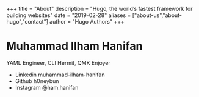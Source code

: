 +++
title = "About"
description = "Hugo, the world’s fastest framework for building websites"
date = "2019-02-28"
aliases = ["about-us","about-hugo","contact"]
author = "Hugo Authors"
+++

# Muhammad Ilham Hanifan
YAML Engineer, CLI Hermit, QMK Enjoyer

- Linkedin	muhammad-ilham-hanifan
- Github	  h0neybun
- Instagram	@ham.hanifan
